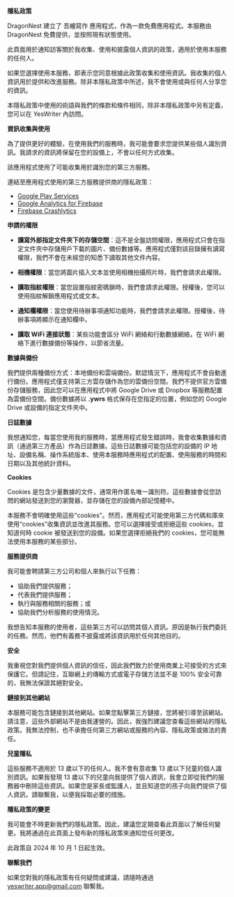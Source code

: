 **隱私政策**

DragonNest 建立了 吾繪寫作 應用程式，作為一款免費應用程式。本服務由 DragonNest 免費提供，並按照現有狀態使用。

此頁面用於通知訪客關於我收集、使用和披露個人資訊的政策，適用於使用本服務的任何人。

如果您選擇使用本服務，即表示您同意根據此政策收集和使用資訊。我收集的個人資訊用於提供和改進服務。除非本隱私政策中所述，我不會使用或與任何人分享您的資訊。

本隱私政策中使用的術語與我們的條款和條件相同，除非本隱私政策中另有定義，您可以在 YesWriter 內訪問。

**資訊收集與使用**

為了提供更好的體驗，在使用我們的服務時，我可能會要求您提供某些個人識別資訊。我請求的資訊將保留在您的設備上，不會以任何方式收集。

該應用程式使用了可能收集用於識別您的第三方服務。

連結至應用程式使用的第三方服務提供商的隱私政策：

- [Google Play Services](https://www.google.com/policies/privacy/)
- [Google Analytics for Firebase](https://firebase.google.com/policies/analytics)
- [Firebase Crashlytics](https://firebase.google.com/support/privacy/)

**申請的權限**

- **讀寫外部指定文件夾下的存儲空間**：這不是全盤訪問權限，應用程式只會在指定文件夾中存儲用戶下載的圖片、備份數據等。應用程式僅對該目錄擁有讀寫權限，我們不會在未經您的知悉下讀取其他文件內容。

- **相機權限**：當您將圖片插入文本並使用相機拍攝照片時，我們會請求此權限。

- **讀取指紋權限**：當您設置指紋密碼鎖時，我們會請求此權限。授權後，您可以使用指紋解鎖應用程式或文本。

- **通知欄權限**：當您使用待辦事項通知功能時，我們會請求此權限。授權後，待辦事項將顯示在通知欄中。

- **讀取 WiFi 連接狀態**：某些功能會區分 WiFi 網絡和行動數據網絡，在 WiFi 網絡下進行數據備份等操作，以節省流量。

**數據與備份**

我們提供兩種備份方式：本地備份和雲端備份。默認情況下，應用程式不會自動進行備份。應用程式僅支持第三方雲存儲作為您的雲備份空間。我們不提供官方雲備份存儲服務，因此您可以在應用程式中將 Google Drive 或 Dropbox 等服務配置為雲備份空間。備份數據將以 **.ywrs** 格式保存在您指定的位置，例如您的 Google Drive 或設備的指定文件夾中。

**日誌數據**

我想通知您，每當您使用我的服務時，當應用程式發生錯誤時，我會收集數據和資訊（通過第三方產品）作為日誌數據。這些日誌數據可能包括您的設備的 IP 地址、設備名稱、操作系統版本、使用本服務時應用程式的配置、使用服務的時間和日期以及其他統計資料。

**Cookies**

Cookies 是包含少量數據的文件，通常用作匿名唯一識別符。這些數據會從您訪問的網站發送到您的瀏覽器，並存儲在您的設備內部記憶體中。

本服務不會明確使用這些“cookies”。然而，應用程式可能使用第三方代碼和庫來使用“cookies”收集資訊並改進其服務。您可以選擇接受或拒絕這些 cookies，並知道何時 cookie 被發送到您的設備。如果您選擇拒絕我們的 cookies，您可能無法使用本服務的某些部分。

**服務提供商**

我可能會聘請第三方公司和個人來執行以下任務：

- 協助我們提供服務；
- 代表我們提供服務；
- 執行與服務相關的服務；或
- 協助我們分析服務的使用情況。

我想告知本服務的使用者，這些第三方可以訪問其個人資訊。原因是執行我們委託的任務。然而，他們有義務不披露或將該資訊用於任何其他目的。

**安全**

我重視您對我們提供個人資訊的信任，因此我們致力於使用商業上可接受的方式來保護它。但請記住，互聯網上的傳輸方式或電子存儲方法並不是 100% 安全可靠的，我無法保證其絕對安全。

**鏈接到其他網站**

本服務可能包含鏈接到其他網站。如果您點擊第三方鏈接，您將被引導至該網站。請注意，這些外部網站不是由我運營的。因此，我強烈建議您查看這些網站的隱私政策。我無法控制，也不承擔任何第三方網站或服務的內容、隱私政策或做法的責任。

**兒童隱私**

這些服務不適用於 13 歲以下的任何人。我不會有意收集 13 歲以下兒童的個人識別資訊。如果我發現 13 歲以下的兒童向我提供了個人資訊，我會立即從我們的服務器中刪除這些資訊。如果您是家長或監護人，並且知道您的孩子向我們提供了個人資訊，請聯繫我，以便我採取必要的措施。

**隱私政策的變更**

我可能會不時更新我們的隱私政策。因此，建議您定期查看此頁面以了解任何變更。我將通過在此頁面上發布新的隱私政策來通知您任何更改。

此政策自 2024 年 10 月 1 日起生效。

**聯繫我們**

如果您對我的隱私政策有任何疑問或建議，請隨時通過 yeswriter.app@gmail.com 聯繫我。